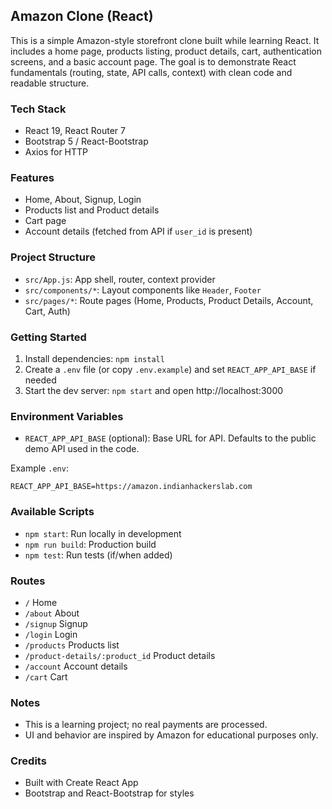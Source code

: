 ## Amazon Clone (React)

This is a simple Amazon-style storefront clone built while learning React. It includes a home page, products listing, product details, cart, authentication screens, and a basic account page. The goal is to demonstrate React fundamentals (routing, state, API calls, context) with clean code and readable structure.

### Tech Stack
- React 19, React Router 7
- Bootstrap 5 / React-Bootstrap
- Axios for HTTP

### Features
- Home, About, Signup, Login
- Products list and Product details
- Cart page
- Account details (fetched from API if `user_id` is present)

### Project Structure
- `src/App.js`: App shell, router, context provider
- `src/components/*`: Layout components like `Header`, `Footer`
- `src/pages/*`: Route pages (Home, Products, Product Details, Account, Cart, Auth)

### Getting Started
1. Install dependencies: `npm install`
2. Create a `.env` file (or copy `.env.example`) and set `REACT_APP_API_BASE` if needed
3. Start the dev server: `npm start` and open http://localhost:3000

### Environment Variables
- `REACT_APP_API_BASE` (optional): Base URL for API. Defaults to the public demo API used in the code.

Example `.env`:

```
REACT_APP_API_BASE=https://amazon.indianhackerslab.com
```

### Available Scripts
- `npm start`: Run locally in development
- `npm run build`: Production build
- `npm test`: Run tests (if/when added)

### Routes
- `/` Home
- `/about` About
- `/signup` Signup
- `/login` Login
- `/products` Products list
- `/product-details/:product_id` Product details
- `/account` Account details
- `/cart` Cart

### Notes
- This is a learning project; no real payments are processed.
- UI and behavior are inspired by Amazon for educational purposes only.

### Credits
- Built with Create React App
- Bootstrap and React-Bootstrap for styles
